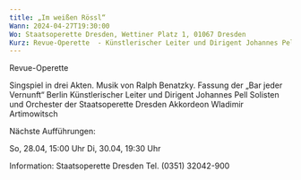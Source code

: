 ```yaml
---
title: „Im weißen Rössl“
Wann: 2024-04-27T19:30:00
Wo: Staatsoperette Dresden, Wettiner Platz 1, 01067 Dresden
Kurz: Revue-Operette  - Künstlerischer Leiter und Dirigent Johannes Pell - Solisten und Orchester der Staatsoperette Dresden - Akkordeon Wladimir Artimowitsch
---
```


Revue-Operette 

Singspiel in drei Akten. Musik von Ralph Benatzky. Fassung der „Bar jeder Vernunft“ Berlin
Künstlerischer Leiter und Dirigent Johannes Pell
Solisten und Orchester der Staatsoperette Dresden
Akkordeon Wladimir Artimowitsch

Nächste Aufführungen:

So, 28.04, 15:00 Uhr
Di, 30.04, 19:30 Uhr 

Information: 
Staatsoperette Dresden
Tel. (0351) 32042-900